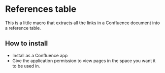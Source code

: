 # References table

This is a little macro that extracts all the links in a Confluence document into a reference table.

## How to install

* Install as a Confluence app
* Give the application permission to view pages in the space you want it to be used in.
